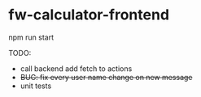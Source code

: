 # fw-calculator-frontend
 
npm run start

TODO: 
* call backend add fetch to actions
* ~~BUG: fix every user name change on new message~~
* unit tests